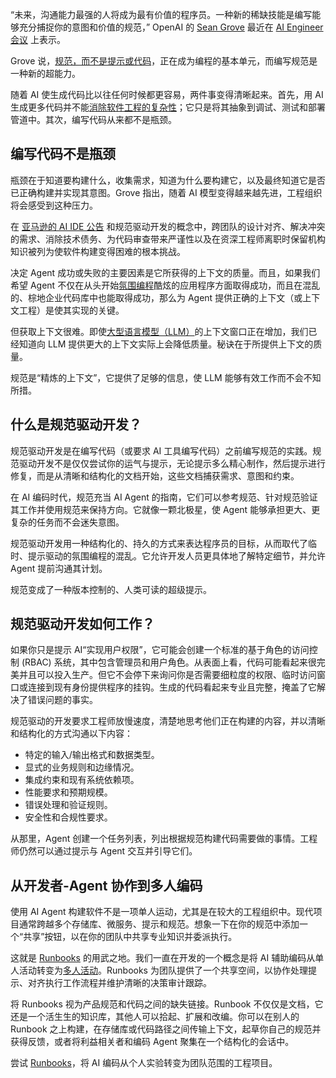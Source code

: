 “未来，沟通能力最强的人将成为最有价值的程序员。一种新的稀缺技能是编写能够充分捕捉你的意图和价值的规范，” OpenAI 的 [Sean Grove](https://www.riseos.com/) 最近在 [AI Engineer 会议](https://youtu.be/8rABwKRsec4?si=P8vnlkJsRruhjw7d) 上表示。

Grove 说，[规范，而不是提示或代码](https://thenewstack.io/test-driven-development-with-llms-never-trust-always-verify/)，正在成为编程的基本单元，而编写规范是一种新的超能力。

随着 AI 使生成代码比以往任何时候都更容易，两件事变得清晰起来。首先，用 AI 生成更多代码并不能[消除软件工程的复杂性](https://www.aviator.co/blog/throwing-ai-at-developers-wont-fix-their-problems/)；它只是将其抽象到调试、测试和部署管道中。其次，编写代码从来都不是瓶颈。

## **编写代码不是瓶颈**

瓶颈在于知道要构建什么，收集需求，知道为什么要构建它，以及最终知道它是否已正确构建并实现其意图。Grove 指出，随着 AI 模型变得越来越先进，工程组织将会感受到这种压力。

在 [亚马逊的 AI IDE 公告](https://kiro.dev/blog/introducing-kiro/) 和规范驱动开发的概念中，跨团队的设计对齐、解决冲突的需求、消除技术债务、为代码审查带来严谨性以及在资深工程师离职时保留机构知识被列为使软件构建变得困难的根本挑战。

决定 Agent 成功或失败的主要因素是它所获得的上下文的质量。而且，如果我们希望 Agent 不仅在从头开始[氛围编程](https://thenewstack.io/to-vibe-or-not-to-vibe-when-and-where-to-use-vibe-coding/)酷炫的应用程序方面取得成功，而且在混乱的、棕地企业代码库中也能取得成功，那么为 Agent 提供正确的上下文（或上下文工程）是使其实现的关键。

但获取上下文很难。即使[大型语言模型（LLM）](https://thenewstack.io/what-is-a-large-language-model/)的上下文窗口正在增加，我们已经知道向 LLM 提供更大的上下文实际上会降低质量。秘诀在于所提供上下文的质量。

规范是“精炼的上下文”，它提供了足够的信息，使 LLM 能够有效工作而不会不知所措。

## **什么是规范驱动开发？**

规范驱动开发是在编写代码（或要求 AI 工具编写代码）之前编写规范的实践。规范驱动开发不是仅仅尝试你的运气与提示，无论提示多么精心制作，然后提示进行修复，而是从清晰和结构化的文档开始，这些文档捕获需求、意图和约束。

在 AI 编码时代，规范充当 AI Agent 的指南，它们可以参考规范、针对规范验证其工作并使用规范来保持方向。它就像一颗北极星，使 Agent 能够承担更大、更复杂的任务而不会迷失意图。

规范驱动开发用一种结构化的、持久的方式来表达程序员的目标，从而取代了临时、提示驱动的氛围编程的混乱。它允许开发人员更具体地了解特定细节，并允许 Agent 提前沟通其计划。

规范变成了一种版本控制的、人类可读的超级提示。

## **规范驱动开发如何工作？**

如果你只是提示 AI“实现用户权限”，它可能会创建一个标准的基于角色的访问控制 (RBAC) 系统，其中包含管理员和用户角色。从表面上看，代码可能看起来很完美并且可以投入生产。但它不会停下来询问你是否需要细粒度的权限、临时访问窗口或连接到现有身份提供程序的挂钩。生成的代码看起来专业且完整，掩盖了它解决了错误问题的事实。

规范驱动的开发要求工程师放慢速度，清楚地思考他们正在构建的内容，并以清晰和结构化的方式沟通以下内容：

*   特定的输入/输出格式和数据类型。
*   显式的业务规则和边缘情况。
*   集成约束和现有系统依赖项。
*   性能要求和预期规模。
*   错误处理和验证规则。
*   安全性和合规性要求。

从那里，Agent 创建一个任务列表，列出根据规范构建代码需要做的事情。工程师仍然可以通过提示与 Agent 交互并引导它们。

## **从开发者-Agent 协作到多人编码**

使用 AI Agent 构建软件不是一项单人运动，尤其是在较大的工程组织中。现代项目通常跨越多个存储库、微服务、提示和规范。想象一下在你的规范中添加一个“共享”按钮，以在你的团队中共享专业知识并委派执行。

这就是 [Runbooks](https://runbooks.aviator.co/) 的用武之地。我们一直在开发的一个概念是将 AI 辅助编码从单人活动转变为[多人活动](https://thenewstack.io/the-future-of-agentic-coding-is-multiplayer/)。Runbooks 为团队提供了一个共享空间，以协作处理提示、对齐执行工作流程并维护清晰的决策审计跟踪。

将 Runbooks 视为产品规范和代码之间的缺失链接。Runbook 不仅仅是文档，它还是一个活生生的知识库，其他人可以拾起、扩展和改编。你可以在别人的 Runbook 之上构建，在存储库或代码路径之间传输上下文，起草你自己的规范并获得反馈，或者将利益相关者和编码 Agent 聚集在一个结构化的会话中。

尝试 [Runbooks](https://runbooks.aviator.co/)，将 AI 编码从个人实验转变为团队范围的工程项目。